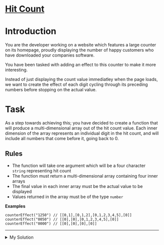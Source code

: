 # [Hit Count](https://www.codewars.com/kata/57b6f850a6fdc76523001162)

# Introduction

You are the developer working on a website which features a large counter on its homepage, proudly displaying the number of happy customers who have downloaded your companies software.

You have been tasked with adding an effect to this counter to make it more interesting.

Instead of just displaying the count value immediatley when the page loads, we want to create the effect of each digit cycling through its preceding numbers before stopping on the actual value.

# Task

As a step towards achieving this; you have decided to create a function that will produce a multi-dimensional array out of the hit count value. Each inner dimension of the array represents an individual digit in the hit count, and will include all numbers that come before it, going back to 0.

## Rules

- The function will take one argument which will be a four character `string` representing hit count
- The function must return a multi-dimensional array containing four inner arrays
- The final value in each inner array must be the actual value to be displayed
- Values returned in the array must be of the type `number`

**Examples**

    counterEffect("1250") // [[0,1],[0,1,2],[0,1,2,3,4,5],[0]]
    counterEffect("0050") // [[0],[0],[0,1,2,3,4,5],[0]]
    counterEffect("0000") // [[0],[0],[0],[0]]

---

<details><summary>My Solution</summary>

```js
function counterEffect(hitCount) {
  const digits = hitCount.split('').map(Number)
  const result = []
  for (d of digits) {
    result.push(Array.from({ length: d + 1 }, (_, i) => i))
  }

  return result
}
```
